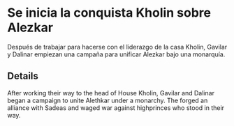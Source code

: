 # Se inicia la conquista Kholin sobre Alezkar
Después de trabajar para hacerse con el liderazgo de la casa Kholin, Gavilar y Dalinar empiezan una campaña para unificar Alezkar bajo una monarquía.

## Details
After working their way to the head of House Kholin, Gavilar and Dalinar began a campaign to unite Alethkar under a monarchy. The forged an alliance with Sadeas and waged war against highprinces who stood in their way.
